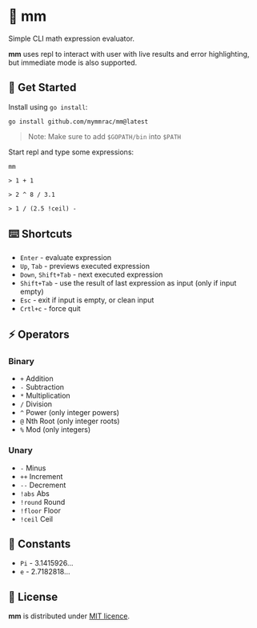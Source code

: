 # :diamond_shape_with_a_dot_inside: mm

Simple CLI math expression evaluator.

**mm** uses repl to interact with user with live results and error highlighting, but immediate mode is also supported.

## :jigsaw: Get Started

Install using `go install`:

```shell
go install github.com/mymmrac/mm@latest
```

> Note: Make sure to add `$GOPATH/bin` into `$PATH`

Start repl and type some expressions:

```shell
mm

> 1 + 1

> 2 ^ 8 / 3.1

> 1 / (2.5 !ceil) -
```

## :keyboard: Shortcuts

- `Enter` - evaluate expression
- `Up`, `Tab` - previews executed expression
- `Down`, `Shift+Tab` - next executed expression
- `Shift+Tab` - use the result of last expression as input (only if input empty)
- `Esc` - exit if input is empty, or clean input
- `Crtl+c` - force quit

## :zap: Operators

### Binary

- `+` Addition
- `-` Subtraction
- `*` Multiplication
- `/` Division
- `^` Power (only integer powers)
- `@` Nth Root (only integer roots)
- `%` Mod (only integers)

### Unary

- `-` Minus
- `++` Increment
- `--` Decrement
- `!abs` Abs
- `!round` Round
- `!floor` Floor
- `!ceil` Ceil

## :book: Constants

- `Pi` - 3.1415926...
- `e` - 2.7182818...

## :closed_lock_with_key: License

**mm** is distributed under [MIT licence](LICENSE).
